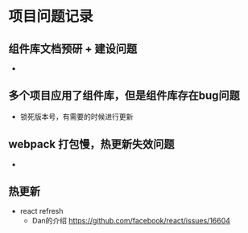 # 项目问题记录

## 组件库文档预研 + 建设问题
  - 

## 多个项目应用了组件库，但是组件库存在bug问题
  - 锁死版本号，有需要的时候进行更新

## webpack 打包慢，热更新失效问题
  - 

## 热更新
  - react refresh
    - Dan的介绍 https://github.com/facebook/react/issues/16604